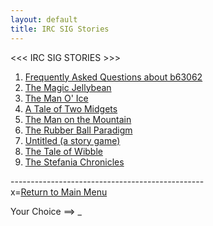 ```yaml
---
layout: default
title: IRC SIG Stories
---
```


<script>
document.addEventListener('keydown',function(e){
  let loc;
  switch (e.key) {
    case '1': loc = 'b63062.html'; break;
    case '2': loc = 'jellybean.html'; break;
    case '3': loc = 'manoice.html'; break;
    case '4': loc = 'midgets.html'; break;
    case '5': loc = 'mountain.html'; break;
    case '6': loc = 'rbp.html'; break;
    case '7': loc = 'storygame.html'; break;
    case '8': loc = 'wibble.html'; break;
    case '9': loc = 'stefania.html'; break;
    case 'x': loc = '/main.html'; break;
    default: loc = null; break;
  }
  if (loc) {
    window.location.href = loc;
  }
});
</script>

&lt;&lt;&lt; IRC SIG STORIES &gt;&gt;&gt;

1. [Frequently Asked Questions about b63062](b63062.html)
2. [The Magic Jellybean](jellybean.html)
3. [The Man O' Ice](manoice.html)
4. [A Tale of Two Midgets](midgets.html)
5. [The Man on the Mountain](mountain.html)
6. [The Rubber Ball Paradigm](rbp.html)
7. [Untitled (a story game)](storygame.html)
8. [The Tale of Wibble](wibble.html)
9. [The Stefania Chronicles](stefania.html)

------------------------------------------------<br>
x=[Return to Main Menu](/main.html)

Your Choice ==> _

